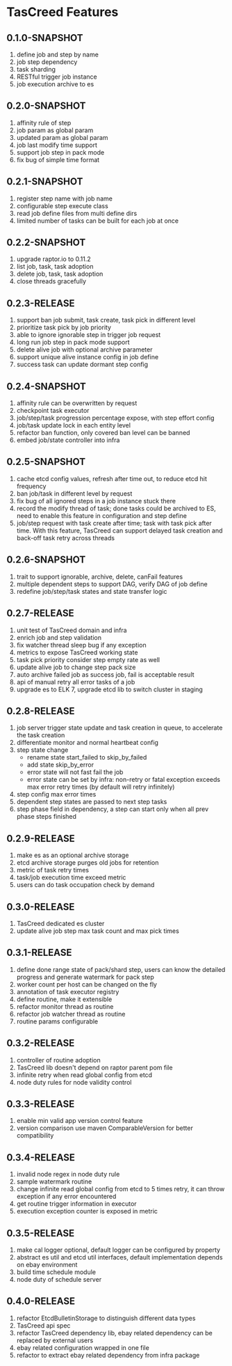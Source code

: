 # TasCreed Features

## 0.1.0-SNAPSHOT
1. define job and step by name
2. job step dependency
3. task sharding
4. RESTful trigger job instance
5. job execution archive to es

## 0.2.0-SNAPSHOT
1. affinity rule of step
2. job param as global param
3. updated param as global param
4. job last modify time support
5. support job step in pack mode
6. fix bug of simple time format

## 0.2.1-SNAPSHOT
1. register step name with job name
2. configurable step execute class
3. read job define files from multi define dirs
4. limited number of tasks can be built for each job at once

## 0.2.2-SNAPSHOT
1. upgrade raptor.io to 0.11.2
2. list job, task, task adoption
3. delete job, task, task adoption
4. close threads gracefully

## 0.2.3-RELEASE
1. support ban job submit, task create, task pick in different level
2. prioritize task pick by job priority
3. able to ignore ignorable step in trigger job request
4. long run job step in pack mode support
5. delete alive job with optional archive parameter
6. support unique alive instance config in job define
7. success task can update dormant step config

## 0.2.4-SNAPSHOT
1. affinity rule can be overwritten by request
2. checkpoint task executor
3. job/step/task progression percentage expose, with step effort config
4. job/task update lock in each entity level
5. refactor ban function, only covered ban level can be banned
6. embed job/state controller into infra

## 0.2.5-SNAPSHOT
1. cache etcd config values, refresh after time out, to reduce etcd hit frequency
2. ban job/task in different level by request
3. fix bug of all ignored steps in a job instance stuck there
4. record the modify thread of task; done tasks could be archived to ES, need to enable this feature in configuration and step define
5. job/step request with task create after time; task with task pick after time. With this feature, TasCreed can support delayed task creation and back-off task retry across threads

## 0.2.6-SNAPSHOT
1. trait to support ignorable, archive, delete, canFail features
2. multiple dependent steps to support DAG, verify DAG of job define
3. redefine job/step/task states and state transfer logic

## 0.2.7-RELEASE
1. unit test of TasCreed domain and infra
2. enrich job and step validation
3. fix watcher thread sleep bug if any exception
4. metrics to expose TasCreed working state
5. task pick priority consider step empty rate as well
6. update alive job to change step pack size
7. auto archive failed job as success job, fail is acceptable result
8. api of manual retry all error tasks of a job
9. upgrade es to ELK 7, upgrade etcd lib to switch cluster in staging

## 0.2.8-RELEASE
1. job server trigger state update and task creation in queue, to accelerate the task creation
2. differentiate monitor and normal heartbeat config
3. step state change
	- rename state start_failed to skip_by_failed
	- add state skip_by_error
	- error state will not fast fail the job
	- error state can be set by infra: non-retry or fatal exception exceeds max error retry times (by default will retry infinitely)
4. step config max error times
5. dependent step states are passed to next step tasks
6. step phase field in dependency, a step can start only when all prev phase steps finished

## 0.2.9-RELEASE
1. make es as an optional archive storage
2. etcd archive storage purges old jobs for retention
3. metric of task retry times
4. task/job execution time exceed metric
5. users can do task occupation check by demand

## 0.3.0-RELEASE
1. TasCreed dedicated es cluster
2. update alive job step max task count and max pick times

## 0.3.1-RELEASE
1. define done range state of pack/shard step, users can know the detailed progress and generate watermark for pack step
2. worker count per host can be changed on the fly
3. annotation of task executor registry
4. define routine, make it extensible
5. refactor monitor thread as routine
6. refactor job watcher thread as routine
7. routine params configurable

## 0.3.2-RELEASE
1. controller of routine adoption
2. TasCreed lib doesn't depend on raptor parent pom file
3. infinite retry when read global config from etcd
4. node duty rules for node validity control

## 0.3.3-RELEASE
1. enable min valid app version control feature
2. version comparison use maven ComparableVersion for better compatibility

## 0.3.4-RELEASE
1. invalid node regex in node duty rule
2. sample watermark routine
3. change infinite read global config from etcd to 5 times retry, it can throw exception if any error encountered
4. get routine trigger information in executor
5. execution exception counter is exposed in metric

## 0.3.5-RELEASE
1. make cal logger optional, default logger can be configured by property
2. abstract es util and etcd util interfaces, default implementation depends on ebay environment
3. build time schedule module
4. node duty of schedule server

## 0.4.0-RELEASE
1. refactor EtcdBulletinStorage to distinguish different data types
2. TasCreed api spec
3. refactor TasCreed dependency lib, ebay related dependency can be replaced by external users
4. ebay related configuration wrapped in one file
5. refactor to extract ebay related dependency from infra package
